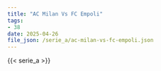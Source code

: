 ```yaml
---
title: "AC Milan Vs FC Empoli"
tags:
- 38
date: 2025-04-26
file_json: /serie_a/ac-milan-vs-fc-empoli.json
---
```


{{< serie_a >}}
